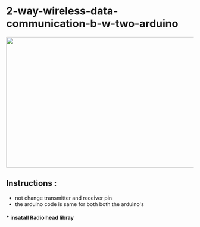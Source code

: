 # 2-way-wireless-data-communication-b-w-two-arduino

<p align = "center">
<img src="https://github.com/adithyahk46/2-way-wireless-data-communication-b-w-two-arduino/assets/113534275/2532e707-80b0-489c-9968-906b40e78b0e" width="600" height="350">
</p>



## Instructions :

   * not change transmitter and receiver pin 
   * the arduino code is same for both both the arduino's
####    * insatall Radio head libray
